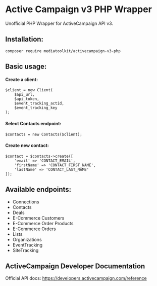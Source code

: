 # Active Campaign v3 PHP Wrapper

Unofficial PHP Wrapper for ActiveCampaign API v3.

## Installation:
```
composer require mediatoolkit/activecampaign-v3-php
```

## Basic usage:
#### Create a client:

```
$client = new Client(
    $api_url, 
    $api_token, 
    $event_tracking_actid, 
    $event_tracking_key
);
```

#### Select Contacts endpoint:
```
$contacts = new Contacts($client);
```

#### Create new contact:
```
$contact = $contacts->create([
    'email' => 'CONTACT_EMAIL',
    'firstName' => 'CONTACT_FIRST_NAME',
    'lastName' => 'CONTACT_LAST_NAME'
]);
```


## Available endpoints:
* Connections
* Contacts
* Deals
* E-Commerce Customers
* E-Commerce Order Products
* E-Commerce Orders
* Lists
* Organizations
* EventTracking
* SiteTracking

## ActiveCampaign Developer Documentation
Official API docs: https://developers.activecampaign.com/reference

